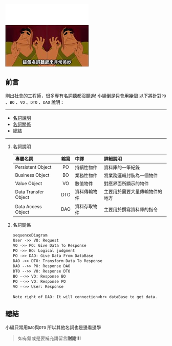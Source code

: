 <div class="mdtable"></div>
<img src="https://github.com/JianTodo/BloggerUsage/blob/master/06.PO%20BO%20VO%20DTO%20DAO%20%E5%90%8D%E8%A9%9E%E8%A7%A3%E9%87%8B%E8%88%87%E9%97%9C%E4%BF%82/1.jpg?raw=true"  />

## 前言
剛出社會的工程師，很多專有名詞聽都沒聽過!
~~小編倒是只會用幾個~~
以下將針對`PO` 、`BO` 、`VO` 、`DTO` 、`DAO` 說明 **:**

<!--more-->

<hr>
<div class="headline">

 - <a href="#名詞說明">名詞說明</a>
 - <a href="#名詞關係">名詞關係</a>
 - <a href="#總結">總結</a>
</div>
<hr>

1. <div id="名詞說明">名詞說明</div> 
	
	<div class="mdtable"></div>
	
	| 專屬名詞 | 縮寫 |中譯|詳細說明|
	|:--|:--:|:--|:--|
	| Persistent Object | PO |持續性物件|資料庫的一筆紀錄|
	| Business Object|BO|業務性物件|將業務邏輯封裝為一個物件|
	| Value Object|VO|數值物件|對應界面所顯示的物件|
	| Data Transfer Object|DTO|資料傳輸物件|主要用於需要大量傳輸物件的地方|
	| Data Access Object | DAO| 資料存取物件|主要用於撰寫資料庫的指令
	

2. <div id="名詞關係">名詞關係</div>     

	```mermaid
	sequenceDiagram
	User ->> VO: Request
	VO ->> PO: Give Data To Response
	PO ->> BO: Logical judgment
	PO ->> DAO: Give Data From DataBase
	DAO ->> DTO: Transform Data To Response
	DAO -->> PO: Response DAO 
	DTO -->> VO: Response DTO
	BO -->> VO: Response BO
	PO -->> VO: Response PO
	VO -->> User: Response

	Note right of DAO: It will connection<br> dataBase to get data.
	```
## 總結
小編只常用`DAO`與`DTO`
所以其他名詞也是邊看邊學
> 如有錯或是要補充請留言**謝謝!!!**
